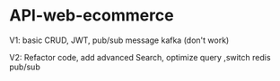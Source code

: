 # API-web-ecommerce
V1: basic CRUD, JWT, pub/sub message kafka (don't work)

V2: Refactor code, add advanced Search, optimize query ,switch redis pub/sub
